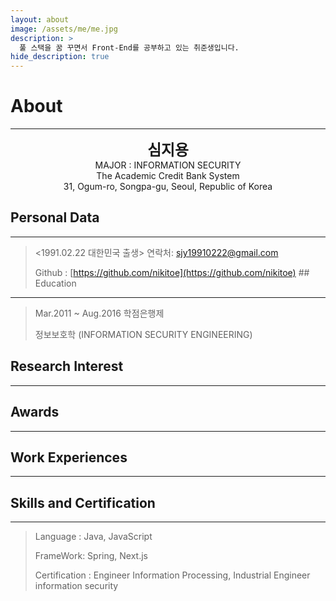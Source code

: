 ```yaml
---
layout: about
image: /assets/me/me.jpg
description: >
  풀 스택을 꿈 꾸면서 Front-End를 공부하고 있는 취준생입니다.
hide_description: true
---
```


# About

<!--author-->

---

<center>
<span style="font-size:170%;font-weight:bold"> 심지용
</span>
</center>

<center>MAJOR : INFORMATION SECURITY</center>
<center>The Academic Credit Bank System</center>
<center>31, Ogum-ro, Songpa-gu, Seoul, Republic of Korea</center>

## Personal Data

---

> <1991.02.22 대한민국 출생> 연락처: sjy19910222@gmail.com
>
> Github : [https://github.com/nikitoe](https://github.com/nikitoe) ## Education

---

> Mar.2011 ~ Aug.2016 학점은행제
>
> 정보보호학 (INFORMATION SECURITY ENGINEERING)

## Research Interest

---

## Awards

---

## Work Experiences

---

## Skills and Certification

---

> Language : Java, JavaScript
>
> FrameWork: Spring, Next.js
>
> Certification : Engineer Information Processing, Industrial Engineer information security
